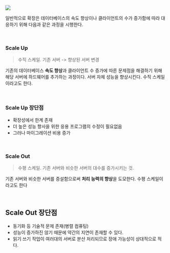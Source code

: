 ![](https://images.velog.io/images/finelinefe/post/7edf8487-0ddf-4286-b76a-ed06fa5a9975/Screenshot%202020-12-22%20at%2023.24.32.png)

일반적으로 확장은 데이터베이스의 속도 향상이나 클라이언트의 수가 증가함에 따라 대응하기 위해 다음과 같은 과정을 시행한다.

<br />

### Scale Up

> 수직 스케일. 기존 서버 -> 향상된 서버 변경

 기존의 데이터베이스 **속도 향상**과 클라이언트 수 증가에 따른 문제점을 해결하기 위해 해당 서버에 하드웨어를 추가하는 과정이다. 서버 자체 성능을 향상시킨다. 수직 스케일 이라고도 한다.

<br />

### Scale Up 장단점

- 확장성에서 한계 존재
- 더 높은 성능 향사을 위한 응용 프로그램의 수정이 필요없음
- 그러나 마이그레이션 비용 증가

<br />

### Scale Out

> 수평 스케일. 기존 서버와 비슷한 서버의 대수를 증가시키는 것.

기존 서버와 비슷한 서버를 증설함으로써 **처리 능력의 향상**을 도모한다. 수평 스케일이라고도 한다

<br />

## Scale Out 장단점

- 동기화 등 기술적 문제 존재(병렬 컴퓨팅)
- 성능이 증가하진 않기 때문에 약간의 지연이 존재할 수 있다.
- 읽기 쓰기 작업이 여러대의 서버로 분산 처리되므로 장애 가능성이 상대적으로 적다.


<br />
